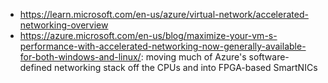 - https://learn.microsoft.com/en-us/azure/virtual-network/accelerated-networking-overview
- https://azure.microsoft.com/en-us/blog/maximize-your-vm-s-performance-with-accelerated-networking-now-generally-available-for-both-windows-and-linux/: moving much of Azure's software-defined networking stack off the CPUs and into FPGA-based SmartNICs
